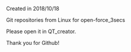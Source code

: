 Created in 2018/10/18

Git repositories from Linux for open-force_3secs

Please open it in QT_creator. 

Thank you for Github!
